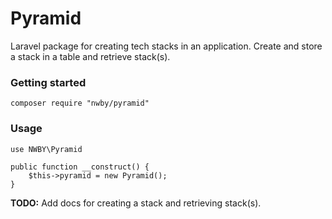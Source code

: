 # Pyramid

Laravel package for creating tech stacks in an application. Create and store a stack in a table and retrieve stack(s).

### Getting started

`composer require "nwby/pyramid"`

### Usage

```
use NWBY\Pyramid

public function __construct() {
    $this->pyramid = new Pyramid();
}
```

**TODO:** Add docs for creating a stack and retrieving stack(s).
